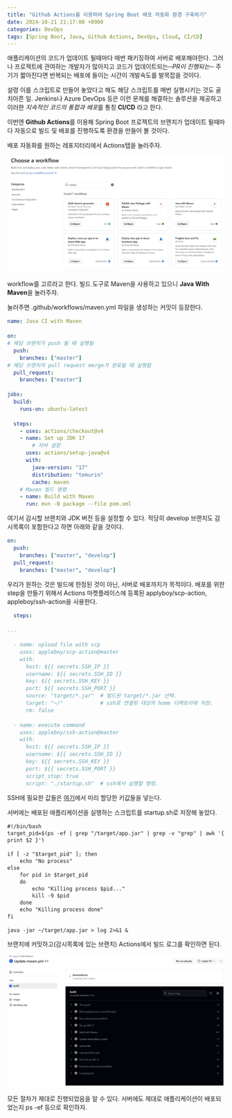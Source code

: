 ```yaml
---
title: "Github Actions를 이용하여 Spring Boot 배포 자동화 환경 구축하기"
date: 2024-10-21 21:17:00 +0900
categories: DevOps
tags: [Spring Boot, Java, Github Actions, DevOps, Cloud, CI/CD]
---
```


애플리케이션의 코드가 업데이트 될때마다 매번 패키징하여 서버로 배포해야한다. 그러나 프로젝트에 관여하는 개발자가 많아지고 코드가 업데이트되는─*PR이 진행되는*─ 주기가 짧아진다면 반복되는 배포에 들이는 시간이 개발속도를 발목잡을 것이다.

설령 이를 스크립트로 만들어 놓았다고 해도 해당 스크립트를 매번 실행시키는 것도 골치아픈 일. Jenkins나 Azure DevOps 등은 이런 문제를 해결하는 솔루션을 제공하고 이러한 *지속적인 코드의 통합과 배포*를 통칭 **CI/CD** 라고 한다.

이번엔 **Github Actions**를 이용해 Spring Boot 프로젝트의 브랜치가 업데이트 될때마다 자동으로 빌드 및 배포를 진행하도록 환경을 만들어 볼 것이다.

배포 자동화를 원하는 레포지터리에서 Actions탭을 눌러주자.

![github-actions](/assets/images/2024-10-21/github-actions.png)

workflow를 고르라고 한다. 빌드 도구로 Maven을 사용하고 있으니 **Java With Maven**을 눌러주자.

눌러주면 .github/workflows/maven.yml 파일을 생성하는 커밋이 등장한다.

```yaml
name: Java CI with Maven

on:
# 해당 브랜치가 push 될 때 실행됨
  push:
    branches: ["master"]
# 해당 브랜치의 pull request merge가 완료될 때 실행됨
  pull_request:
    branches: ["master"]

jobs:
  build:
    runs-on: ubuntu-latest

  steps:
    - uses: actions/checkout@v4
    - name: Set up JDK 17
        # 자바 설정
      uses: actions/setup-java@v4
      with:
        java-version: "17"
        distribution: "temurin"
        cache: maven
    # Maven 빌드 명령
    - name: Build with Maven
      run: mvn -B package --file pom.xml
```

여기서 감시할 브랜치와 JDK 버전 등을 설정할 수 있다. 적당히 develop 브랜치도 감시목록이 포함한다고 하면 아래와 같을 것이다.

```yaml
on:
  push:
    branches: ["master", "develop"]
  pull_request:
    branches: ["master", "develop"]
```

우리가 원하는 것은 빌드에 한정된 것이 아닌, 서버로 배포까지가 목적이다. 배포를 위한 step을 만들기 위해서 Actions 마켓플레이스에 등록된 applyboy/scp-action, appleboy/ssh-action을 사용한다.

```yaml
  steps:

...

  - name: upload file with scp
    uses: appleboy/scp-action@master
    with:
      host: ${{ secrets.SSH_IP }}
      username: ${{ secrets.SSH_ID }}
      key: ${{ secrets.SSH_KEY }}
      port: ${{ secrets.SSH_PORT }}
      source: "target/*.jar"  # 빌드된 target/*.jar 선택.
      target: "~/"            # ssh로 연결된 대상의 home 디렉토리에 저장.
      rm: false

  - name: execute command
    uses: appleboy/ssh-action@master
    with:
      host: ${{ secrets.SSH_IP }}
      username: ${{ secrets.SSH_ID }}
      key: ${{ secrets.SSH_KEY }}
      port: ${{ secrets.SSH_PORT }}
      script_stop: true
      script: "./startup.sh"  # ssh에서 실행할 명령.
```
SSH에 필요한 값들은 [여기](/devops/Github-Actions를-위한-사전작업-Actions-secret/)에서 미리 할당한 키값들을 넣는다.

서버에는 배포된 애플리케이션을 실행하는 스크립트를 startup.sh로 저장해 놓았다.
```shell
#!/bin/bash
target_pid=$(ps -ef | grep "/target/app.jar" | grep -v "grep" | awk '{ print $2 }')

if [ -z "$target_pid" ]; then
	echo "No process"
else
	for pid in $target_pid
	do
		echo "Killing process $pid..."
		kill -9 $pid
	done
	echo "Killing process done"
fi

java -jar ~/target/app.jar > log 2>&1 &
```
브랜치에 커밋하고(감시목록에 있는 브랜치) Actions에서 빌드 로그를 확인하면 된다.

![result](/assets/images/2024-10-21/actions-result.png)

모든 절차가 제대로 진행되었음을 알 수 있다. 서버에도 제대로 애플리케이션이 배포되었는지 ps -ef 등으로 확인하자.
